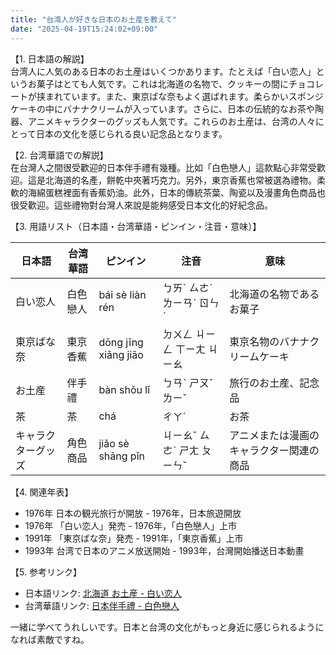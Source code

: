 ```yaml
---
title: "台湾人が好きな日本のお土産を教えて"
date: "2025-04-19T15:24:02+09:00"
---
```


【1. 日本語の解説】  
台湾人に人気のある日本のお土産はいくつかあります。たとえば「白い恋人」というお菓子はとても人気です。これは北海道の名物で、クッキーの間にチョコレートが挟まれています。また、東京ばな奈もよく選ばれます。柔らかいスポンジケーキの中にバナナクリームが入っています。さらに、日本の伝統的なお茶や陶器、アニメキャラクターのグッズも人気です。これらのお土産は、台湾の人々にとって日本の文化を感じられる良い記念品となります。

【2. 台湾華語での解説】  
在台灣人之間很受歡迎的日本伴手禮有幾種。比如「白色戀人」這款點心非常受歡迎。這是北海道的名產，餅乾中夾著巧克力。另外，東京香蕉也常被選為禮物。柔軟的海綿蛋糕裡面有香蕉奶油。此外，日本的傳統茶葉、陶瓷以及漫畫角色商品也很受歡迎。這些禮物對台灣人來說是能夠感受日本文化的好紀念品。

【3. 用語リスト（日本語・台湾華語・ピンイン・注音・意味）】  

| 日本語             | 台湾華語     | ピンイン           | 注音          | 意味                                         |
|--------------------|--------------|--------------------|---------------|----------------------------------------------|
| 白い恋人            | 白色戀人     | bái sè liàn rén    | ㄅㄞˊ ㄙㄜˋ ㄌㄧㄢˋ ㄖㄣˊ | 北海道の名物であるお菓子                     |
| 東京ばな奈          | 東京香蕉     | dōng jīng xiāng jiāo | ㄉㄨㄥ ㄐㄧㄥ ㄒㄧㄤ ㄐㄧㄠ   | 東京名物のバナナクリームケーキ               |
| お土産              | 伴手禮       | bàn shǒu lǐ        | ㄅㄢˋ ㄕㄡˇ ㄌㄧˇ        | 旅行のお土産、記念品                         |
| 茶                 | 茶           | chá                | ㄔㄚˊ         | お茶                                         |
| キャラクターグッズ | 角色商品     | jiǎo sè shāng pǐn | ㄐㄧㄠˇ ㄙㄜˋ ㄕㄤ ㄆㄧㄣˇ  | アニメまたは漫画のキャラクター関連の商品     |

【4. 関連年表】

- 1976年 日本の観光旅行が開放 - 1976年，日本旅遊開放
- 1976年 「白い恋人」発売 - 1976年，「白色戀人」上市
- 1991年 「東京ばな奈」発売 - 1991年，「東京香蕉」上市
- 1993年 台湾で日本のアニメ放送開始 - 1993年，台灣開始播送日本動畫

【5. 参考リンク】  
- 日本語リンク: [北海道 お土産 - 白い恋人](https://www.shiroikoibitopark.jp/)
- 台湾華語リンク: [日本伴手禮 - 白色戀人](https://www.shiroikoibitopark.jp/zh-hant/)

一緒に学べてうれしいです。日本と台湾の文化がもっと身近に感じられるようになれば素敵ですね。